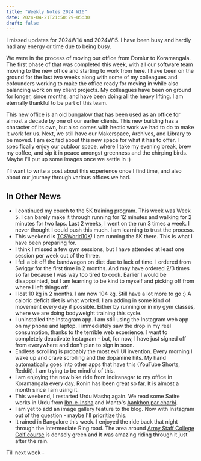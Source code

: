 ```yaml
---
title: "Weekly Notes 2024 W16"
date: 2024-04-21T21:50:29+05:30
draft: false
---
```


I missed updates for 2024W14 and 2024W15. I have been busy and hardly had any energy or time due to being busy.

We were in the process of moving our office from Domlur to Koramangala. The first phase of that was completed this week, with all our software team moving to the new office and starting to work from here. I have been on the ground for the last two weeks along with some of my colleagues and cofounders working to make the office ready for moving in while also balancing work on my client projects. My colleagues have been on ground for longer, since months, and have been doing all the heavy lifting. I am eternally thankful to be part of this team.

This new office is an old bungalow that has been used as an office for almost a decade by one of our earlier clients. This new building has a character of its own, but also comes with hectic work we had to do to make it work for us. Next, we still have our Makerspace, Archives, and Library to be moved.
I am excited about this new space for what it has to offer. I specifically enjoy our outdoor space, where I take my evening break, brew my coffee, and sip it in peace amongst greenness and the chirping birds.
Maybe I'll put up some images once we settle in :)

I'll want to write a post about this experience once I find time, and also about our journey through various offices we had.

## In Other News

- I continued my couch to the 5K training program. This week was Week 5. I can barely make it through running for 12 minutes and walking for 2 minutes for two laps. Last 2 weeks, I went on the run 3 times a week. I never thought I could push this much. I am learning to trust the process.
- This weekend is [TCSWorld10K](https://tcsworld10k.procam.in/)! I am running the 5K there. This is what I have been preparing for.
- I think I missed a few gym sessions, but I have attended at least one session per week out of the three.
- I fell a bit off the bandwagon on diet due to lack of time. I ordered from Swiggy for the first time in 2 months. And may have ordered 2/3 times so far because I was way too tired to cook. Earlier I would be disappointed, but I am learning to be kind to myself and picking off from where I left things off.
- I lost 10 kg in 2 months. I am now 104 kg. Still have a lot more to go :) A caloric deficit diet is what worked. I am adding in some kind of movement every day if possible. Either by running or in my gym classes, where we are doing bodyweight training this cycle.
- I uninstalled the Instagram app. I am still using the Instagram web app on my phone and laptop. I immediately saw the drop in my reel consumption, thanks to the terrible web experience. I want to completely deactivate Instagram - but, for now, I have just signed off from everywhere and don't plan to sign in soon.
- Endless scrolling is probably the most evil UI invention. Every morning I wake up and crave scrolling and the dopamine hits. My hand automatically goes into other apps that have this (YouTube Shorts, Reddit). I am trying to be mindful of this.
- I am enjoying the new bike ride from Indiranagar to my office in Koramangala every day. Ronin has been great so far. It is almost a month since I am using it.
- This weekend, I restarted Urdu Mashq again. We read some Satire works in Urdu from [Ibn-e-Insha](https://en.wikipedia.org/wiki/Ibn-e-Insha) and Manto's [Aankhon par charbi](https://www.rekhta.org/afsanche/aankhon-par-charbi-saadat-hasan-manto-afsanche?lang=hi).
- I am yet to add an image gallery feature to the blog. Now with Instagram out of the question - maybe I'll prioritize this.
- It rained in Bangalore this week. I enjoyed the ride back that night through the Intermediate Ring road. The area around [Army Staff College Golf course](https://maps.app.goo.gl/YRwoxjPXycdpSZP6A) is densely green and It was amazing riding through it just after the rain.

Till next week -
